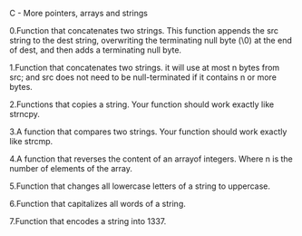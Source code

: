 C - More pointers, arrays and strings

0.Function that concatenates two strings.
This function appends the src string to the dest string, overwriting the terminating null byte (\0) at the end of dest, and then adds a terminating null byte.

1.Function that concatenates two strings.
it will use at most n bytes from src; and
src does not need to be null-terminated if it contains n or more bytes.

2.Functions that copies a string.
Your function should work exactly like strncpy.

3.A function that compares two strings.
Your function should work exactly like strcmp.

4.A function that reverses the content of an arrayof integers.
Where n is the number of elements of the array.

5.Function that changes all lowercase letters of a string to uppercase.

6.Function that capitalizes all words of a string.

7.Function that encodes a string into 1337.
